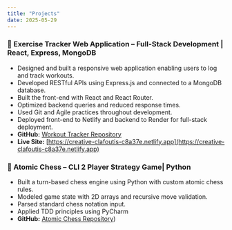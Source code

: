 ```yaml
---
title: "Projects"
date: 2025-05-29
---
```



### 🔹 Exercise Tracker Web Application – Full-Stack Development | React, Express, MongoDB
- Designed and built a responsive web application enabling users to log and track workouts.
- Developed RESTful APIs using Express.js and connected to a MongoDB database.
- Built the front-end with React and React Router.
- Optimized backend queries and reduced response times.
- Used Git and Agile practices throughout development.
- Deployed front-end to Netlify and backend to Render for full-stack deployment.
- **GitHub:** [Workout Tracker Repository](https://github.com/Ronniekev/workout-tracker.git)
- **Live Site:** [https://creative-clafoutis-c8a37e.netlify.app](https://creative-clafoutis-c8a37e.netlify.app)

### 🔹 Atomic Chess – CLI 2 Player Strategy Game| Python
- Built a turn-based chess engine using Python with custom atomic chess rules.
- Modeled game state with 2D arrays and recursive move validation.
- Parsed standard chess notation input.
- Applied TDD principles using PyCharm
- **GitHub:** [Atomic Chess Repository](https://github.com/Ronniekev/atomic-chess.git))
